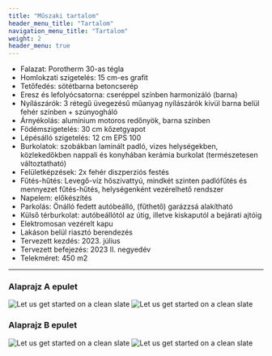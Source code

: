 ```yaml
---
title: "Műszaki tartalom"
header_menu_title: "Tartalom"
navigation_menu_title: "Tartalom"
weight: 2
header_menu: true
---
```


- Falazat: Porotherm 30-as tégla
- Homlokzati szigetelés: 15 cm-es grafit
- Tetőfedés: sötétbarna betoncserép
- Eresz és lefolyócsatorna: cseréppel színben harmonizáló (barna)
- Nyílászárók: 3 rétegű üvegezésű műanyag nyílászárók kívül barna belül fehér színben +
szúnyogháló
- Árnyékolás: alumínium motoros redőnyök, barna színben
- Födémszigetelés: 30 cm kőzetgyapot
- Lépésálló szigetelés: 12 cm EPS 100
- Burkolatok: szobákban laminált padló, vizes helységekben, közlekedőkben nappali és
konyhában kerámia burkolat (természetesen változtatható)
- Felületképzések: 2x fehér diszperziós festés
- Fűtés-hűtés: Levegő-víz hőszivattyú, mindkét szinten padlófűtés és mennyezet fűtés-hűtés,
helységenként vezérelhető rendszer
- Napelem: előkészítés
- Parkolás: Önálló fedett autóbeálló, (fűthető) garázzsá alakítható
- Külső térburkolat: autóbeállótól az útig, illetve kiskaputól a bejárati ajtóig
- Elektromosan vezérelt kapu
- Lakáson belül riasztó berendezés
- Tervezett kezdés: 2023. július
- Tervezett befejezés: 2023 II. negyedév
- Telekméret: 450 m2

---

### Alaprajz A epulet

![Let us get started on a clean slate](images/alaprajz/A1.jpg)
![Let us get started on a clean slate](images/alaprajz/A2.jpg)

### Alaprajz B epulet
![Let us get started on a clean slate](images/alaprajz/B1.jpg)
![Let us get started on a clean slate](images/alaprajz/B2.jpg)
